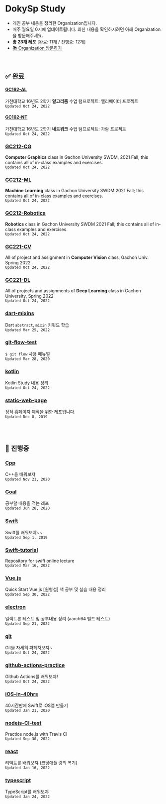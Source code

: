# DokySp Study

- 개인 공부 내용을 정리한 Organization입니다.
- 매주 월요일 0시에 업데이트됩니다. 최신 내용을 확인하시려면 아래 Organization을 방문해주세요.
- **총 23개 레포** [완료: 11개 / 진행중: 12개]
- [📚 Organization 방문하기](https://github.com/DokySp-study)

<br>

## **✅ 완료**

#### [GC162-AL](https://github.com/DokySp-study/GC162-AL)

 가천대학교 16년도 2학기 **알고리즘** 수업 텀프로젝트: 엘리베이터 프로젝트
<br>`Updated Oct 24, 2022`
<br>

#### [GC162-NT](https://github.com/DokySp-study/GC162-NT)

 가천대학교 16년도 2학기 **네트워크** 수업 텀프로젝트: 가람 프로젝트
<br>`Updated Oct 24, 2022`
<br>

### [GC212-CG](https://github.com/DokySp-study/GC212-CG)

 **Computer Graphics** class in Gachon University SWDM, 2021 Fall; this contains all of in-class examples and exercises.
<br>`Updated Oct 24, 2022`
<br>

### [GC212-ML](https://github.com/DokySp-study/GC212-ML)

 **Machine Learning** class in Gachon University SWDM 2021 Fall; this contains all of in-class examples and exercises.
<br>`Updated Oct 24, 2022`
<br>

### [GC212-Robotics](https://github.com/DokySp-study/GC212-Robotics)

 **Robotics** class in Gachon University SWDM 2021 Fall; this contains all of in-class examples and exercises.
<br>`Updated Oct 24, 2022`
<br>

### [GC221-CV](https://github.com/DokySp-study/GC221-CV)

 All of project and assignment in **Computer Vision** class, Gachon Univ. Spring 2022
<br>`Updated Oct 24, 2022`
<br>

### [GC221-DL](https://github.com/DokySp-study/GC221-DL)

 All of projects and assignments of **Deep Learning** class in Gachon University, Spring 2022
<br>`Updated Oct 24, 2022`
<br>

### [dart-mixins](https://github.com/DokySp-study/dart-mixins)

 Dart `abstract`, `mixin` 키워드 학습
<br>`Updated Mar 25, 2022`
<br>

### [git-flow-test](https://github.com/DokySp-study/git-flow-test)

 `$ git flow` 사용 메뉴얼
<br>`Updated Mar 28, 2020`
<br>

### [kotlin](https://github.com/DokySp-study/kotlin)

 Kotlin Study 내용 정리
<br>`Updated Oct 24, 2022`
<br>

### [static-web-page](https://github.com/DokySp-study/static-web-page)

 정적 홈페이지 제작을 위한 레포입니다.
<br>`Updated Dec 8, 2019`
<br>

<br><br>

## **🚧 진행중**

### [Cpp](https://github.com/DokySp-study/Cpp)

C++을 배워보쟈
<br>`Updated Nov 21, 2020`
<br>

### [Goal](https://github.com/DokySp-study/Goal)

공부할 내용을 적는 레포
<br>`Updated Jun 28, 2020`
<br>

### [Swift](https://github.com/DokySp-study/Swift)

Swift를 배워보쟈~~
<br>`Updated Sep 1, 2019`
<br>

### [Swift-tutorial](https://github.com/DokySp-study/Swift-tutorial)

Repository for swift online lecture
<br>`Updated Mar 16, 2022`
<br>

### [Vue.js](https://github.com/DokySp-study/Vue.js)

Quick Start Vue.js [원형섭] 책 공부 및 실습 내용 정리
<br>`Updated Sep 30, 2022`
<br>

### [electron](https://github.com/DokySp-study/electron)

일렉트론 테스트 및 공부내용 정리 (aarch64 빌드 테스트)
<br>`Updated Sep 21, 2022`
<br>

### [git](https://github.com/DokySp-study/git)

Git을 자세히 파헤쳐보쟈~
<br>`Updated Oct 24, 2022`
<br>

### [github-actions-practice](https://github.com/DokySp-study/github-actions-practice)

Github Actions를 배워보쟈!
<br>`Updated Oct 24, 2022`
<br>

### [iOS-in-40hrs](https://github.com/DokySp-study/iOS-in-40hrs)

40시간만에 Swift로 iOS앱 만들기
<br>`Updated Jan 21, 2020`
<br>

### [nodejs-CI-test](https://github.com/DokySp-study/nodejs-CI-test)

Practice node.js with Travis CI
<br>`Updated Sep 30, 2022`
<br>

### [react](https://github.com/DokySp-study/react)

리엑트를 배워보쟈 (코딩애플 강의 복기)
<br>`Updated Jan 16, 2022`
<br>

### [typescript](https://github.com/DokySp-study/typescript)

TypeScript를 배워보쟈
<br>`Updated Jan 24, 2022`
<br>

